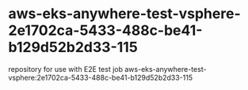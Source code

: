 # aws-eks-anywhere-test-vsphere-2e1702ca-5433-488c-be41-b129d52b2d33-115
repository for use with E2E test job aws-eks-anywhere-test-vsphere:2e1702ca-5433-488c-be41-b129d52b2d33-115
